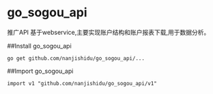 # go_sogou_api

推广API 基于webservice,主要实现账户结构和账户报表下载,用于数据分析。

##Install go_sogou_api

	go get github.com/nanjishidu/go_sogou_api/...

##Import go_sogou_api

	import v1 "github.com/nanjishidu/go_sogou_api/v1"
